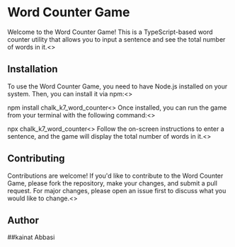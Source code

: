 <h1>Word Counter Game</h1>

Welcome to the Word Counter Game! This is a TypeScript-based word counter utility that allows you to input a sentence and see the total number of words in it.<>

<h2>Installation</h2>

To use the Word Counter Game, you need to have Node.js installed on your system. Then, you can install it via npm:<>


npm install chalk_k7_word_counter<>
Once installed, you can run the game from your terminal with the following command:<>

npx chalk_k7_word_counter<>
Follow the on-screen instructions to enter a sentence, and the game will display the total number of words in it.<>

<h2>Contributing</h2>
Contributions are welcome! If you'd like to contribute to the Word Counter Game, please fork the repository, make your changes, and submit a pull request. For major changes, please open an issue first to discuss what you would like to change.<>
<h2>Author</h2>
##kainat Abbasi
